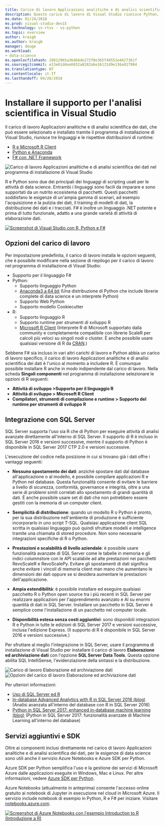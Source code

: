 ```yaml
---
title: Carico di lavoro Applicazioni analitiche e di analisi scientifica dei dati
description: Questo carico di lavoro di Visual Studio riunisce Python, R, F# e le rispettive distribuzioni di runtime, inclusa Anaconda.
ms.date: 01/24/2018
ms.prod: visual-studio-dev15
ms.technology: vs-rtvs - vs-python
ms.topic: overview
author: kraigb
ms.author: kraigb
manager: douge
ms.workload:
- data-science
ms.openlocfilehash: 29812965a364b6de272f0e365f49552e4627361f
ms.sourcegitcommit: e13e61ddea6032a8282abe16131d9e136a927984
ms.translationtype: HT
ms.contentlocale: it-IT
ms.lasthandoff: 04/26/2018
---
```

# <a name="install-data-science-support-in-visual-studio"></a>Installare il supporto per l'analisi scientifica in Visual Studio

Il carico di lavoro Applicazioni analitiche e di analisi scientifica dei dati, che può essere selezionato e installato tramite il programma di installazione di Visual Studio, riunisce tre linguaggi e le rispettive distribuzioni di runtime:

- [R e Microsoft R Client](../rtvs/index.md)
- [Python e Anaconda](../python/overview-of-python-tools-for-visual-studio.md)
- [F# con .NET Framework](/dotnet/fsharp/)

![Carico di lavoro Applicazioni analitiche e di analisi scientifica dei dati nel programma di installazione di Visual Studio](media/data-science-workload.png)

R e Python sono due dei principali dei linguaggi di scripting usati per le attività di data science. Entrambi i linguaggi sono facili da imparare e sono supportati da un nutrito ecosistema di pacchetti. Questi pacchetti soddisfano le esigenze di un'ampia gamma di scenari, ad esempio l'acquisizione e la pulizia dei dati, il training di modelli di dati, la distribuzione dei dati e i tracciati. F# è inoltre un linguaggio .NET potente e prima di tutto funzionale, adatto a una grande varietà di attività di elaborazione dati.

<!--Note link on the image because this one is large -->
[![Screenshot di Visual Studio con R, Python e F#](media/data-science-workload-screens.png)](media/data-science-workload-screens.png)

## <a name="workload-options"></a>Opzioni del carico di lavoro

Per impostazione predefinita, il carico di lavoro installa le opzioni seguenti, che è possibile modificare nella sezione di riepilogo per il carico di lavoro nel programma di installazione di Visual Studio:

- Supporto per il linguaggio F#
- Python:
  - Supporto linguaggio Python
  - [Anaconda3 a 64 bit](https://www.continuum.io) (Una distribuzione di Python che include librerie complete di data science e un interprete Python)
  - Supporto Web Python
  - Supporto modello Cookiecutter
- R:
  - Supporto linguaggio R
  - Supporto runtime per strumenti di sviluppo R
  - [Microsoft R Client](/machine-learning-server/r-client/what-is-microsoft-r-client) (Interprete R di Microsoft supportato dalla community e completamente compatibile con librerie ScaleR per calcoli più veloci su singoli nodi o cluster. È anche possibile usare qualsiasi versione di R da [CRAN](https://cran.r-project.org/).)

Sebbene F# sia incluso in vari altri carichi di lavoro e Python abbia un carico di lavoro specifico, il carico di lavoro Applicazioni analitiche e di analisi scientifica dei dati è l'unico al momento a includere R. È comunque possibile installare R anche in modo indipendente dal carico di lavoro. Nella scheda **Singoli componenti** nel programma di installazione selezionare le opzioni di R seguenti:

- **Attività di sviluppo >Supporto per il linguaggio R**
- **Attività di sviluppo > Microsoft R Client**
- **Compilatori, strumenti di compilazione e runtime > Supporto del runtime per strumenti di sviluppo R**

## <a name="sql-server-integration"></a>Integrazione con SQL Server

SQL Server supporta l'uso sia R che di Python per eseguire attività di analisi avanzate direttamente all'interno di SQL Server. Il supporto di R è incluso in SQL Server 2016 e versioni successive, mentre il supporto di Python è disponibile in SQL Server 2017 CTP 2.0 e versioni successive.

L'esecuzione del codice nella posizione in cui si trovano già i dati offre i vantaggi seguenti:

- **Nessuno spostamento dei dati**: anziché spostare dati dal database all'applicazione o al modello, è possibile compilare applicazioni R e Python nel database. Questa funzionalità consente di evitare le barriere a livello di sicurezza, conformità, governance e integrità, oltre a una serie di problemi simili correlati allo spostamento di grandi quantità di dati. È anche possibile usare set di dati che non potrebbero essere gestiti con la memoria di un computer client.

- **Semplicità di distribuzione**: quando un modello R o Python è pronto, per la sua distribuzione nell'ambiente di produzione è sufficiente incorporarlo in uno script T-SQL. Qualsiasi applicazione client SQL scritta in qualsiasi linguaggio può quindi sfruttare modelli e intelligence tramite una chiamata di stored procedure. Non sono necessarie integrazioni specifiche di R o Python.

- **Prestazioni e scalabilità di livello aziendale**: è possibile usare funzionalità avanzate di SQL Server come le tabelle in memoria e gli indici columnstore con le API scalabile ad alte prestazioni nei pacchetti RevoScaleR e RevoScalePy. Evitare gli spostamenti di dati significa anche evitare i vincoli di memoria client man mano che aumentano le dimensioni dei dati oppure se si desidera aumentare le prestazioni dell'applicazione.

- **Ampia estendibilità**: è possibile installare ed eseguire qualsiasi pacchetto R o Python open source tra i più recenti in SQL Server per realizzare applicazioni per l'apprendimento avanzato e AI su enormi quantità di dati in SQL Server. Installare un pacchetto in SQL Server è semplice come l'installazione di un pacchetto nel computer locale.

- **Disponibilità estesa senza costi aggiuntivi**: sono disponibili integrazioni R e Python in tutte le edizioni di SQL Server 2017 e versioni successive, inclusa l'edizione Express. (Il supporto di R è disponibile in SQL Server 2016 e versioni successive.)

Per sfruttare al meglio l'integrazione in SQL Server, usare il programma di installazione di Visual Studio per installare il carico di lavoro **Elaborazione ed archiviazione dati** con l'opzione **SQL Server Data Tools**. Questa opzione abilita SQL IntelliSense, l'evidenziazione della sintassi e la distribuzione.

![Carico di lavoro Elaborazione ed archiviazione dati](media/data-storage-workload.png) &nbsp;&nbsp;&nbsp;&nbsp; ![Opzioni del carico di lavoro Elaborazione ed archiviazione dati](media/data-storage-workload-options.png)

Per ulteriori informazioni:

- [Uso di SQL Server ed R](../rtvs/sql-server.md)
- [In-database Advanced Analytics with R in SQL Server 2016 (blog)](https://blogs.technet.microsoft.com/dataplatforminsider/2016/03/29/in-database-advanced-analytics-with-r-in-sql-server-2016/) (Analisi avanzata all'interno del database con R in SQL Server 2016)
- [Python in SQL Server 2017: enhanced in-database machine learning (blog)](https://blogs.technet.microsoft.com/dataplatforminsider/2017/04/19/python-in-sql-server-2017-enhanced-in-database-machine-learning/) (Python in SQL Server 2017: funzionalità avanzate di Machine Learning all'interno del database)

## <a name="additional-services-and-sdks"></a>Servizi aggiuntivi e SDK

Oltre ai componenti inclusi direttamente nel carico di lavoro Applicazioni analitiche e di analisi scientifica dei dati, per le esigenze di data science sono utili anche il servizio Azure Notebooks e Azure SDK per Python.

Azure SDK per Python semplifica l'uso e la gestione dei servizi di Microsoft Azure dalle applicazioni eseguite in Windows, Mac e Linux. Per altre informazioni, vedere [Azure SDK per Python](../python/azure-sdk-for-python.md).

Azure Notebooks (attualmente in anteprima) consente l'accesso online gratuito ai notebook di Jupyter in esecuzione nel cloud in Microsoft Azure. Il servizio include notebook di esempio in Python, R e F# per iniziare. Visitare [notebooks.azure.com](https://notebooks.azure.com/).

<!--Note link on the image because this one is large -->
[![Screenshot di Azure Notebooks con l'esempio Introduction to R (Introduzione a R)](media/data-science-workload-notebooks.png)](media/data-science-workload-notebooks.png)